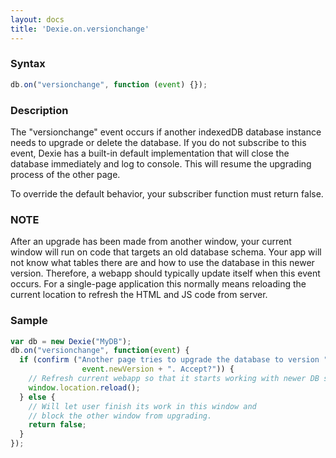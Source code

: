 ```yaml
---
layout: docs
title: 'Dexie.on.versionchange'
---
```


### Syntax

```javascript
db.on("versionchange", function (event) {});
```

### Description

The "versionchange" event occurs if another indexedDB database instance needs to upgrade or delete the database. If you do not subscribe to this event, Dexie has a built-in default implementation that will close the database immediately and log to console. This will resume the upgrading process of the other page.

To override the default behavior, your subscriber function must return false.

### NOTE

After an upgrade has been made from another window, your current window will run on code that targets an old database schema. Your app will not know what tables there are and how to use the database in this newer version. Therefore, a webapp should typically update itself when this event occurs. For a single-page application this normally means reloading the current location to refresh the HTML and JS code from server.

### Sample

```javascript
var db = new Dexie("MyDB");
db.on("versionchange", function(event) {
  if (confirm ("Another page tries to upgrade the database to version " +
                event.newVersion + ". Accept?")) {
    // Refresh current webapp so that it starts working with newer DB schema.
    window.location.reload();
  } else {
    // Will let user finish its work in this window and
    // block the other window from upgrading.
    return false;
  }
});
```
